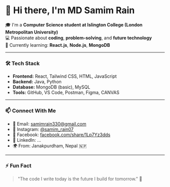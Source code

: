 # 👋 Hi there, I'm MD Samim Rain

🎓 I'm a **Computer Science student at Islington College (London Metropolitan University)**  
💻 Passionate about **coding**, **problem-solving**, and **future technology**  
🚀 Currently learning: **React.js**, **Node.js**, **MongoDB**

---

### 🛠️ Tech Stack 
- **Frontend:** React, Tailwind CSS, HTML, JavaScript
- **Backend:** Java, Python
- **Database:** MongoDB (basic), MySQL 
- **Tools:** GitHub, VS Code, Postman, Figma, CANVAS 

---

### 📫 Connect With Me
- 📧 Email: [samimrain330@gmail.com](mailto:samimrain330@gmail.com)
- 📸 Instagram: [@samim_rain07](https://www.instagram.com/samim_rain07/?__pwa=1)
- 👤 Facebook: [facebook.com/share/1Lp7Yz3dds](https://www.facebook.com/share/1Lp7Yz3dds/)
- 💼 LinkedIn: ...
- 🌍 From: Janakpurdham, Nepal 🇳🇵

---

### ⚡ Fun Fact
> "The code I write today is the future I build for tomorrow." 🌟
